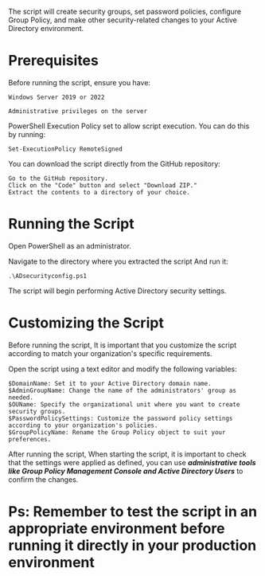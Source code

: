 
The script will create security groups, set password policies, configure Group Policy, and make other security-related changes to your Active Directory environment.


# Prerequisites

Before running the script, ensure you have:

    Windows Server 2019 or 2022

    Administrative privileges on the server

PowerShell Execution Policy set to allow script execution. You can do this by running:

    Set-ExecutionPolicy RemoteSigned


You can download the script directly from the GitHub repository:

    Go to the GitHub repository.
    Click on the "Code" button and select "Download ZIP."
    Extract the contents to a directory of your choice.

  # Running the Script

Open PowerShell as an administrator.

Navigate to the directory where you extracted the script And run it:

    .\ADsecurityconfig.ps1

The script will begin performing Active Directory security settings.



# Customizing the Script

Before running the script, It is important that you customize the script according to match your organization's specific requirements. 

Open the script using a text editor and modify the following variables:

    $DomainName: Set it to your Active Directory domain name.
    $AdminGroupName: Change the name of the administrators' group as needed.
    $OUName: Specify the organizational unit where you want to create security groups.
    $PasswordPolicySettings: Customize the password policy settings according to your organization's policies.
    $GroupPolicyName: Rename the Group Policy object to suit your preferences.

After running the script, When starting the script, it is important to check that the settings were applied as defined, you can use ***administrative tools like Group Policy Management Console and Active Directory Users*** to confirm the changes.

# Ps: Remember to test the script in an appropriate environment before running it directly in your production environment
